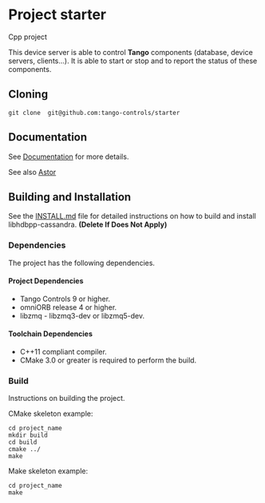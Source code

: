 # Project starter

Cpp project

This device server is able to control <b>Tango</b> components (database, device servers, clients...).
It is able to start or stop and to report the status of these components.
## Cloning 

```
git clone  git@github.com:tango-controls/starter
```

## Documentation 

See [Documentation](http://www.tango-controls.org/developers/dsc/ds/423/) for more details.

See also [Astor](http://tango-controls.readthedocs.io/en/latest/tools-and-extensions/astor/index.html?highlight=Astor)

## Building and Installation

See the [INSTALL.md](INSTALL.md) file for detailed instructions on how to build and install libhdbpp-cassandra. **(Delete If Does Not Apply)**

### Dependencies

The project has the following dependencies.

#### Project Dependencies

* Tango Controls 9 or higher.
* omniORB release 4 or higher.
* libzmq - libzmq3-dev or libzmq5-dev.

#### Toolchain Dependencies

* C++11 compliant compiler.
* CMake 3.0 or greater is required to perform the build.

### Build

Instructions on building the project.

CMake skeleton example:

```
cd project_name
mkdir build
cd build
cmake ../
make
```

Make skeleton example:

```
cd project_name
make
```

